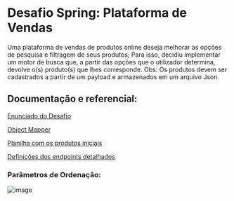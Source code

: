 # Desafio Spring: Plataforma de Vendas

Uma plataforma de vendas de produtos online deseja melhorar as opções de pesquisa e filtragem de seus produtos; 
Para isso, decidiu implementar um motor de busca que, a partir das opções que o utilizador determina, devolve o(s) produto(s) que lhes corresponde. 
Obs: Os produtos devem ser cadastrados a partir de um payload e armazenados em um arquivo Json.

## Documentação e referencial:

[Enunciado do Desafio](https://drive.google.com/file/d/1NNDBVNkXHvD-JvUCPColoY0sb_GFTWRZ/view)

[Object Mapper](https://www.baeldung.com/jackson-object-mapper-tutorial)

[Planilha com os produtos iniciais](https://docs.google.com/spreadsheets/d/1BXWhTL3_KtvrDEVHw61h1Dtr1XqtVe5uz_DZRKnQ_sM/edit#gid=0)

[Definições dos endpoints detalhados](https://docs.google.com/document/d/1NYw2Qwqm5ryy7NBI4dddhC904EbCIIns/edit#heading=h.1fob9te)

### Parâmetros de Ordenação:
![image](https://user-images.githubusercontent.com/70298438/159774145-c91b764f-95ca-42e9-83c7-4634806a276e.png)



